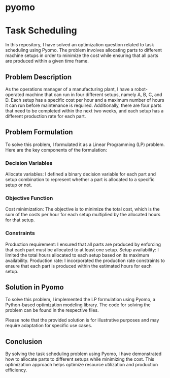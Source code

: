 # pyomo

# Task Scheduling

In this repository, I have solved an optimization question related to task scheduling using Pyomo. The problem involves allocating parts to different machine setups in order to minimize the cost while ensuring that all parts are produced within a given time frame.

## Problem Description

As the operations manager of a manufacturing plant, I have a robot-operated machine that can run in four different setups, namely A, B, C, and D. Each setup has a specific cost per hour and a maximum number of hours it can run before maintenance is required. Additionally, there are four parts that need to be completed within the next two weeks, and each setup has a different production rate for each part.

## Problem Formulation

To solve this problem, I formulated it as a Linear Programming (LP) problem. Here are the key components of the formulation:

### Decision Variables
Allocate variables: I defined a binary decision variable for each part and setup combination to represent whether a part is allocated to a specific setup or not.
### Objective Function
Cost minimization: The objective is to minimize the total cost, which is the sum of the costs per hour for each setup multiplied by the allocated hours for that setup.
### Constraints
Production requirement: I ensured that all parts are produced by enforcing that each part must be allocated to at least one setup.
Setup availability: I limited the total hours allocated to each setup based on its maximum availability.
Production rate: I incorporated the production rate constraints to ensure that each part is produced within the estimated hours for each setup.

## Solution in Pyomo

To solve this problem, I implemented the LP formulation using Pyomo, a Python-based optimization modeling library. The code for solving the problem can be found in the respective files.

Please note that the provided solution is for illustrative purposes and may require adaptation for specific use cases.

## Conclusion

By solving the task scheduling problem using Pyomo, I have demonstrated how to allocate parts to different setups while minimizing the cost. This optimization approach helps optimize resource utilization and production efficiency.
